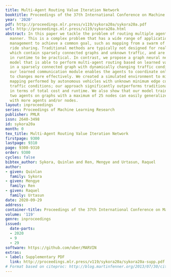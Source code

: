 ```yaml
---
title: Multi-Agent Routing Value Iteration Network
booktitle: Proceedings of the 37th International Conference on Machine Learning
year: '2020'
pdf: http://proceedings.mlr.press/v119/sykora20a/sykora20a.pdf
url: http://proceedings.mlr.press/v119/sykora20a.html
abstract: In this paper we tackle the problem of routing multiple agents in a coordinated
  manner. This is a complex problem that has a wide range of applications in fleet
  management to achieve a common goal, such as mapping from a swarm of robots and
  ride sharing. Traditional methods are typically not designed for realistic environments
  which contain sparsely connected graphs and unknown traffic, and are often too slow
  in runtime to be practical. In contrast, we propose a graph neural network based
  model that is able to perform multi-agent routing based on learned value iteration
  in a sparsely connected graph with dynamically changing traffic conditions. Moreover,
  our learned communication module enables the agents to coordinate online and adapt
  to changes more effectively. We created a simulated environment to mimic realistic
  mapping performed by autonomous vehicles with unknown minimum edge coverage and
  traffic conditions; our approach significantly outperforms traditional solvers both
  in terms of total cost and runtime. We also show that our model trained with only
  two agents on graphs with a maximum of 25 nodes can easily generalize to situations
  with more agents and/or nodes.
layout: inproceedings
series: Proceedings of Machine Learning Research
publisher: PMLR
issn: 2640-3498
id: sykora20a
month: 0
tex_title: Multi-Agent Routing Value Iteration Network
firstpage: 9300
lastpage: 9310
page: 9300-9310
order: 9300
cycles: false
bibtex_author: Sykora, Quinlan and Ren, Mengye and Urtasun, Raquel
author:
- given: Quinlan
  family: Sykora
- given: Mengye
  family: Ren
- given: Raquel
  family: Urtasun
date: 2020-09-29
address: 
container-title: Proceedings of the 37th International Conference on Machine Learning
volume: '119'
genre: inproceedings
issued:
  date-parts:
  - 2020
  - 9
  - 29
software: https://github.com/uber/MARVIN
extras:
- label: Supplementary PDF
  link: http://proceedings.mlr.press/v119/sykora20a/sykora20a-supp.pdf
# Format based on citeproc: http://blog.martinfenner.org/2013/07/30/citeproc-yaml-for-bibliographies/
---
```

